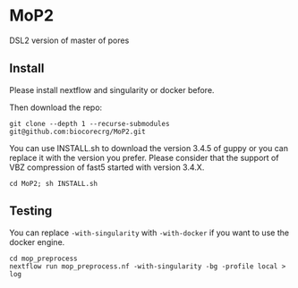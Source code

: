 # MoP2
DSL2 version of master of pores

## Install
Please install nextflow and singularity or docker before.

Then download the repo:

```
git clone --depth 1 --recurse-submodules git@github.com:biocorecrg/MoP2.git
```

You can use INSTALL.sh to download the version 3.4.5 of guppy or you can replace it with the version you prefer. Please consider that the support of VBZ compression of fast5 started with version 3.4.X. 

```
cd MoP2; sh INSTALL.sh
```

## Testing
You can replace ```-with-singularity``` with ```-with-docker``` if you want to use the docker engine.

```
cd mop_preprocess
nextflow run mop_preprocess.nf -with-singularity -bg -profile local > log

```
